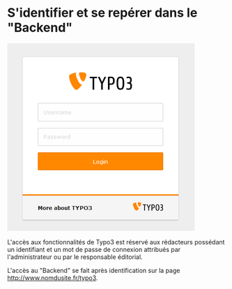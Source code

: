 # S'identifier et se repérer dans le "Backend"

![Interface de connexion Typo3](Login_Typo3.png)

L'accès  aux  fonctionnalités  de  Typo3  est  réservé  aux rédacteurs possédant un identifiant et un mot de passe de  connexion  attribués  par  l'administrateur  ou  par le  responsable éditorial.

L'accès  au  "Backend"  se  fait  après  identification  sur  la page http://www.nomdusite.fr/typo3. 

